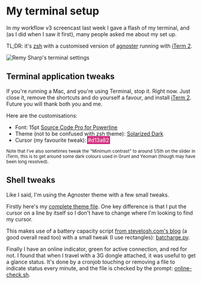 # My terminal setup

In my workflow v3 screencast last week I gave a flash of my terminal, and (as I did when I saw it first), many people asked me about my set up.

TL;DR: it's [zsh](https://github.com/robbyrussell/oh-my-zsh) with a customised version of [agnoster](https://github.com/robbyrussell/oh-my-zsh/blob/master/themes/agnoster.zsh-theme) running with [iTerm 2](http://www.iterm2.com/).

![Remy Sharp's terminal settings](http://remysharp.com/images/terminal.png)

<!--more-->

## Terminal application tweaks

If you're running a Mac, and you're using Terminal, stop it. Right now. Just close it, remove the shortcuts and do yourself a favour, and install [iTerm 2](http://www.iterm2.com/). Future you will thank both you and me.

Here are the customisations:

* Font: 15pt [Source Code Pro for Powerline](https://github.com/Lokaltog/powerline-fonts/tree/master/SourceCodePro)
* Theme (not to be confused with zsh theme): [Solarized Dark](https://github.com/altercation/solarized/tree/master/iterm2-colors-solarized)
* Cursor (my favourite tweak): <span style="background: #d13a82; color: #fff; outline: 2px solid #d31a82;">#d13a82</span>

<small>Note that I've also sometimes tweak the "Minimum contrast" to around 1/5th on the slider in iTerm, this is to get around some dark colours used in Grunt and Yeoman (though may have been long resolved).</small>

## Shell tweaks

Like I said, I'm using the Agnoster theme with a few small tweaks.

Firstly here's my [complete theme file](https://gist.github.com/remy/6079223#file-remy-zsh-theme). One key difference is that I put the cursor on a line by itself so I don't have to change where I'm looking to find my cursor.

This makes use of a battery capacity script [from stevelosh.com's blog](http://stevelosh.com/blog/2010/02/my-extravagant-zsh-prompt/) (a good overall read too) with a small tweak (I use rectangles): [batcharge.py](https://gist.github.com/remy/6079223#file-batcharge-py).

Finally I have an online indicator, green for active connection, and red for not. I found that when I travel with a 3G dongle attached, it was useful to get a glance status. It's done by a cronjob touching or removing a file to indicate status every minute, and the file is checked by the prompt: [online-check.sh](https://gist.github.com/remy/6079223#file-online-check-sh).
